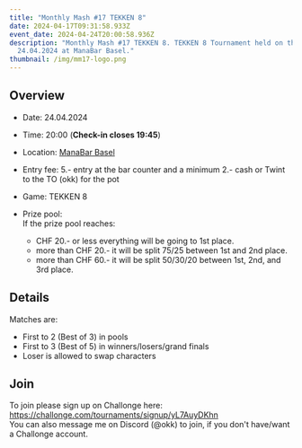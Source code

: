 ```yaml
---
title: "Monthly Mash #17 TEKKEN 8"
date: 2024-04-17T09:31:58.933Z
event_date: 2024-04-24T20:00:58.936Z
description: "Monthly Mash #17 TEKKEN 8. TEKKEN 8 Tournament held on the
  24.04.2024 at ManaBar Basel."
thumbnail: /img/mm17-logo.png
---
```

## Overview

* Date: 24.04.2024
* Time: 20:00 (**Check-in closes 19:45**)
* Location: [ManaBar Basel](https://manabar.ch/)
* Entry fee: 5.- entry at the bar counter and a minimum 2.- cash or Twint to the TO (okk) for the pot
* Game: TEKKEN 8
* Prize pool:\
  If the prize pool reaches:

  * CHF 20.- or less everything will be going to 1st place.
  * more than CHF 20.- it will be split 75/25 between 1st and 2nd place.
  * more than CHF 60.- it will be split 50/30/20 between 1st, 2nd, and 3rd place.

## Details

Matches are:

* First to 2 (Best of 3) in pools
* First to 3 (Best of 5) in winners/losers/grand finals
* Loser is allowed to swap characters

## Join

To join please sign up on Challonge here: <https://challonge.com/tournaments/signup/yL7AuyDKhn>\
You can also message me on Discord (@okk) to join, if you don't have/want a Challonge account.
